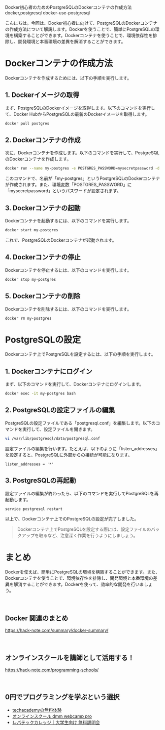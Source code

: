 Docker初心者のためのPostgreSQLのDockerコンテナの作成方法
docker,postgresql
docker-use-postgresql

こんにちは。今回は、Docker初心者に向けて、PostgreSQLのDockerコンテナの作成方法について解説します。Dockerを使うことで、簡単にPostgreSQLの環境を構築することができます。Dockerコンテナを使うことで、環境依存性を排除し、開発環境と本番環境の差異を解消することができます。

# Dockerコンテナの作成方法

Dockerコンテナを作成するためには、以下の手順を実行します。

## 1. Dockerイメージの取得

まず、PostgreSQLのDockerイメージを取得します。以下のコマンドを実行して、Docker HubからPostgreSQLの最新のDockerイメージを取得します。

```bash
docker pull postgres
```

## 2. Dockerコンテナの作成

次に、Dockerコンテナを作成します。以下のコマンドを実行して、PostgreSQLのDockerコンテナを作成します。

```bash
docker run --name my-postgres -e POSTGRES_PASSWORD=mysecretpassword -d postgres
```

このコマンドで、名前が「my-postgres」というPostgreSQLのDockerコンテナが作成されます。また、環境変数「POSTGRES_PASSWORD」に「mysecretpassword」というパスワードが設定されます。

## 3. Dockerコンテナの起動

Dockerコンテナを起動するには、以下のコマンドを実行します。

```bash
docker start my-postgres
```

これで、PostgreSQLのDockerコンテナが起動されます。

## 4. Dockerコンテナの停止

Dockerコンテナを停止するには、以下のコマンドを実行します。

```bash
docker stop my-postgres
```

## 5. Dockerコンテナの削除

Dockerコンテナを削除するには、以下のコマンドを実行します。

```bash
docker rm my-postgres
```

# PostgreSQLの設定

Dockerコンテナ上でPostgreSQLを設定するには、以下の手順を実行します。

## 1. Dockerコンテナにログイン

まず、以下のコマンドを実行して、Dockerコンテナにログインします。

```bash
docker exec -it my-postgres bash
```

## 2. PostgreSQLの設定ファイルの編集

PostgreSQLの設定ファイルである「postgresql.conf」を編集します。以下のコマンドを実行して、設定ファイルを開きます。

```bash
vi /var/lib/postgresql/data/postgresql.conf
```

設定ファイルの編集を行います。たとえば、以下のように「listen_addresses」を設定すると、PostgreSQLに外部からの接続が可能になります。

```
listen_addresses = '*'
```

## 3. PostgreSQLの再起動

設定ファイルの編集が終わったら、以下のコマンドを実行してPostgreSQLを再起動します。

```bash
service postgresql restart
```

以上で、Dockerコンテナ上でのPostgreSQLの設定が完了しました。

>Dockerコンテナ上でPostgreSQLを設定する際には、設定ファイルのバックアップを取るなど、注意深く作業を行うようにしましょう。

# まとめ

Dockerを使えば、簡単にPostgreSQLの環境を構築することができます。また、Dockerコンテナを使うことで、環境依存性を排除し、開発環境と本番環境の差異を解消することができます。Dockerを使って、効率的な開発を行いましょう。

　

## Docker 関連のまとめ
https://hack-note.com/summary/docker-summary/

　

## オンラインスクールを講師として活用する！
https://hack-note.com/programming-schools/

　

## 0円でプログラミングを学ぶという選択
- [techacademyの無料体験](//af.moshimo.com/af/c/click?a_id=2612475&amp;p_id=1555&amp;pc_id=2816&amp;pl_id=22706&amp;url=https%3a%2f%2ftechacademy.jp%2fhtmlcss-trial%3futm_source%3dmoshimo%26utm_medium%3daffiliate%26utm_campaign%3dtextad)
- [オンラインスクール dmm webcamp pro](//af.moshimo.com/af/c/click?a_id=2612482&amp;p_id=1363&amp;pc_id=2297&amp;pl_id=39999&amp;guid=on)
- [レバテックカレッジ｜大学生向け 無料説明会](//af.moshimo.com/af/c/click?a_id=4071793&p_id=3198&pc_id=7488&pl_id=41848)


